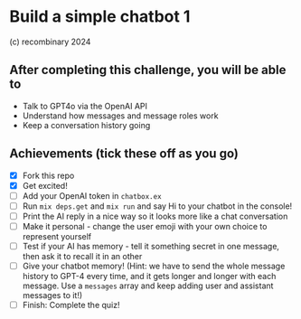 # Build a simple chatbot 1
(c) recombinary 2024

## After completing this challenge, you will be able to
- Talk to GPT4o via the OpenAI API
- Understand how messages and message roles work
- Keep a conversation history going

## Achievements (tick these off as you go)
- [X] Fork this repo
- [X] Get excited!
- [ ] Add your OpenAI token in `chatbox.ex`
- [ ] Run `mix deps.get` and `mix run` and say Hi to your chatbot in the console!
- [ ] Print the AI reply in a nice way so it looks more like a chat conversation
- [ ] Make it personal - change the user emoji with your own choice to represent yourself
- [ ] Test if your AI has memory - tell it something secret in one message, then ask it to recall it in an other
- [ ] Give your chatbot memory! (Hint: we have to send the whole message history to GPT-4 every time, and it gets longer and longer with each message. Use a `messages` array and keep adding user and assistant messages to it!)
- [ ] Finish: Complete the quiz!
